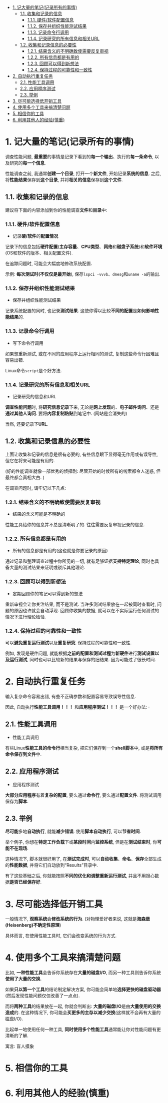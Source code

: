 
<!-- @import "[TOC]" {cmd="toc" depthFrom=1 depthTo=6 orderedList=false} -->

<!-- code_chunk_output -->

- [1. 记大量的笔记(记录所有的事情)](#1-记大量的笔记记录所有的事情)
  - [1.1. 收集和记录的信息](#11-收集和记录的信息)
    - [1.1.1. 硬件/软件配置信息](#111-硬件软件配置信息)
    - [1.1.2. 保存并组织性能测试结果](#112-保存并组织性能测试结果)
    - [1.1.3. 记录命令行调用](#113-记录命令行调用)
    - [1.1.4. 记录研究的所有信息和相关URL](#114-记录研究的所有信息和相关url)
  - [1.2. 收集和记录信息的必要性](#12-收集和记录信息的必要性)
    - [1.2.1. 结果含义的不明确致使需要反复审视](#121-结果含义的不明确致使需要反复审视)
    - [1.2.2. 所有信息都是有用的](#122-所有信息都是有用的)
    - [1.2.3. 回顾可以得到新想法](#123-回顾可以得到新想法)
    - [1.2.4. 保持过程的可靠性和一致性](#124-保持过程的可靠性和一致性)
- [2. 自动执行重复任务](#2-自动执行重复任务)
  - [2.1. 性能工具调用](#21-性能工具调用)
  - [2.2. 应用程序测试](#22-应用程序测试)
  - [2.3. 举例](#23-举例)
- [3. 尽可能选择低开销工具](#3-尽可能选择低开销工具)
- [4. 使用多个工具来搞清楚问题](#4-使用多个工具来搞清楚问题)
- [5. 相信你的工具](#5-相信你的工具)
- [6. 利用其他人的经验(慎重)](#6-利用其他人的经验慎重)

<!-- /code_chunk_output -->

# 1. 记大量的笔记(记录所有的事情)

调查性能问题, **最重要**的事情是记录下看到的**每一个输出**、执行的**每一条命令**, 以及研究的**每一个信息**. 

性能调查之前, 我通常**创建一个目录**, 打开一个**新文件**, 开始记录**系统的信息**. 之后, 将**性能结果**保存到**这个目录**, 并将**相关的信息**保存到**这个文件**. 

## 1.1. 收集和记录的信息

建议将下面的内容添加到你的性能调查**文件**和**目录**中: 

### 1.1.1. 硬件/软件配置信息

* 记录**硬/软件**的**配置情况** 

记录下的信息包括**硬件配置**(**主存容量**、**CPU类型**、**网络**和**磁盘子系统**)和**软件环境**(OS和软件的版本、相关配置文件). 

在追踪问题时, 可能会大幅度地修改系统配置. 

示例: **每次测试时(不仅仅是最开始**), 保存`lspci -vvvb`、`dmesg`和`uname -a`的输出. 

### 1.1.2. 保存并组织性能测试结果

* 保存并组织性能测试结果

记录系统配置的同时, 也记录**测试结果**. 这使你得以比较**不同的配置**是**如何影响性能结果**的. 

### 1.1.3. 记录命令行调用

* 写下命令行调用

如果想重新测试, 或在不同的应用程序上运行相同的测试, 复制这些命令行困难且容易出错.

Linux命令`script`是个好方法.

### 1.1.4. 记录研究的所有信息和相关URL

* 记录研究的信息和URL

**调查性能问题**时, 将**研究信息记录**下来, 无论是**网上发现**的、**电子邮件询问**、还是**通过其他人询问**. 要将**内容复制粘贴**到笔记中. (网站是会消失的)

当然, 还要记录下**URL**. 

## 1.2. 收集和记录信息的必要性

上面让收集和记录的信息是很有必要的, 有些信息眼下显得毫无作用或有误导性, 但它在将来可能是有用的. 

(好的性能调查就像一部优秀的侦探剧: 尽管开始的时候所有的线索都令人迷惑, 但最终都会真相大白. )

在调查问题时, 请牢记以下几点: 

### 1.2.1. 结果含义的不明确致使需要反复审视

* 结果的含义可能是不明确的

性能工具给你的信息并不总是清晰明了的. 往往需要反复审视记录的信息. 

### 1.2.2. 所有信息都是有用的

* 所有的信息都是有用的(这也就是你要记录的原因)

通过记录和整理调查过程中你所见的一切, 就有足够证据**支持特定理论**, 同时也具备大量的测试结果来证明或驳斥其他理论. 

### 1.2.3. 回顾可以得到新想法

* 定期回顾你的笔记可以得到新的想法

重新审视会让你关注结果, 而不是测试. 当许多测试结果放在一起被同时查看时, 问题的原因也许就会自动浮现. 回顾你收集的数据, 就可以在不实际运行任何测试的情况下进行理论检验. 

### 1.2.4. 保持过程的可靠性和一致性

可以**避免重复运行测试**以及**重复研究**. 保持过程的可靠性和一致性.

例如, 发现是硬件问题, 就能根据**之前的配置和测试过程**为**新硬件**进行**测试设置以及运行测试**, 同时也可以比较新的结果与保存的旧结果. 因为可能过了很长时间. 

# 2. 自动执行重复任务

输入复杂命令容易出错, 有些不正确参数和配置容易导致误导性信息. 

因此, 自动执行**性能工具调用！！！** 和**应用程序测试！！！** 是一个好办法: ·

## 2.1. 性能工具调用

* 性能工具调用

有些Linux**性能工具的命令行**相当复杂, 把它们保存到一个**shell脚本**中, 或是**将所有命令保存到文件**中. 

## 2.2. 应用程序测试

* 应用程序测试

**大部分应用程序**有着**复杂的配置**, 要么通过**命令行**, 要么通过**配置文件**. 将测试调用保存为**脚本**. 

## 2.3. 举例

**尽可能**多地**自动执行**, 就能**减少错误**. 使用**脚本自动执行**, 可以**节省时间**. 

举个例子, 你想在**特定工作负载**下或**某段时间**内**监控系统**, 但是在**测试结束时**, 你**可能不在现场**. 

这种情况下, 脚本就很好用了, 在**测试完成时**, 可以**自动收集**、**命名**、**保存**全部生成的**性能数据**, 并将它们自动放到“Results”目录中. 

有了这些基础之后, 你就能按照**不同的优化和调整重新运行测试**, 并且不用担心数据**是否已经保存好**. 

# 3. 尽可能选择低开销工具

一般情况下, **观察系统**会**修改系统的行为**. (对物理爱好者来说, 这就是**海森堡(Heisenberg)不确定性原理**)

具体而言, 在使用性能工具时, 它们会改变系统的行为方式. 

# 4. 使用多个工具来搞清楚问题

比如, **一种性能工具**会告诉你系统存在**大量的磁盘I/O**, 而另一种工具则告诉你系统**使用了大量的交换**. 

如果**只以第一个工具**的结论制定解决方案, 你可能会简单地**选择更快的磁盘驱动器**(然后发现性能问题仅仅改善了一点点). 

而将**两种工具**的结果放在一起, 你就会判断出: **大量的磁盘I/O**是由**大量使用的交换造成**的. 在这种情况下, 你可能会**买更多的主存以减少交换**(这样就不会再有大量的磁盘I/O). 

比起单一地使用任何一种工具, **同时使用多个性能工具**通常能让你对性能问题有更清晰的了解. 

寓言: 盲人摸象

# 5. 相信你的工具

# 6. 利用其他人的经验(慎重)

